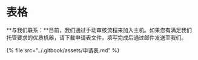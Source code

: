 # 表格

**与我们联系：**目前，我们通过手动审核流程来加入主机。如果您有满足我们托管要求的优质机器，请下载申请表文件，填写完成后通过邮件发送至我们。

{% file src="../.gitbook/assets/申请表.md" %}
